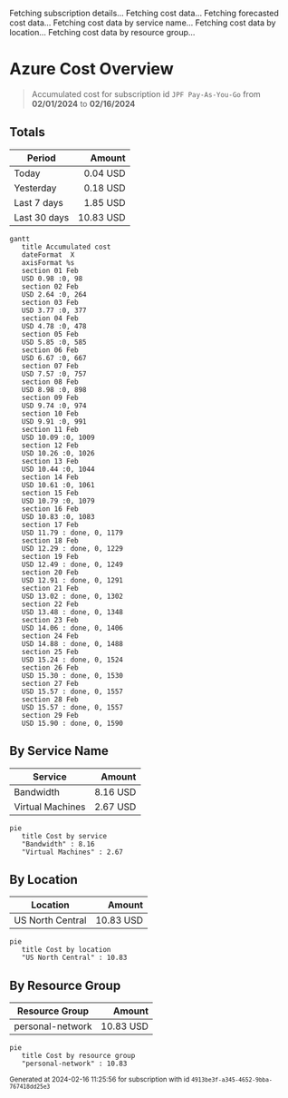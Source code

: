 Fetching subscription details...
Fetching cost data...
Fetching forecasted cost data...
Fetching cost data by service name...
Fetching cost data by location...
Fetching cost data by resource group...
# Azure Cost Overview

> Accumulated cost for subscription id `JPF Pay-As-You-Go` from **02/01/2024** to **02/16/2024**

## Totals

|Period|Amount|
|---|---:|
|Today|0.04 USD|
|Yesterday|0.18 USD|
|Last 7 days|1.85 USD|
|Last 30 days|10.83 USD|

```mermaid
gantt
   title Accumulated cost
   dateFormat  X
   axisFormat %s
   section 01 Feb
   USD 0.98 :0, 98
   section 02 Feb
   USD 2.64 :0, 264
   section 03 Feb
   USD 3.77 :0, 377
   section 04 Feb
   USD 4.78 :0, 478
   section 05 Feb
   USD 5.85 :0, 585
   section 06 Feb
   USD 6.67 :0, 667
   section 07 Feb
   USD 7.57 :0, 757
   section 08 Feb
   USD 8.98 :0, 898
   section 09 Feb
   USD 9.74 :0, 974
   section 10 Feb
   USD 9.91 :0, 991
   section 11 Feb
   USD 10.09 :0, 1009
   section 12 Feb
   USD 10.26 :0, 1026
   section 13 Feb
   USD 10.44 :0, 1044
   section 14 Feb
   USD 10.61 :0, 1061
   section 15 Feb
   USD 10.79 :0, 1079
   section 16 Feb
   USD 10.83 :0, 1083
   section 17 Feb
   USD 11.79 : done, 0, 1179
   section 18 Feb
   USD 12.29 : done, 0, 1229
   section 19 Feb
   USD 12.49 : done, 0, 1249
   section 20 Feb
   USD 12.91 : done, 0, 1291
   section 21 Feb
   USD 13.02 : done, 0, 1302
   section 22 Feb
   USD 13.48 : done, 0, 1348
   section 23 Feb
   USD 14.06 : done, 0, 1406
   section 24 Feb
   USD 14.88 : done, 0, 1488
   section 25 Feb
   USD 15.24 : done, 0, 1524
   section 26 Feb
   USD 15.30 : done, 0, 1530
   section 27 Feb
   USD 15.57 : done, 0, 1557
   section 28 Feb
   USD 15.57 : done, 0, 1557
   section 29 Feb
   USD 15.90 : done, 0, 1590
```

## By Service Name

|Service|Amount|
|---|---:|
|Bandwidth|8.16 USD|
|Virtual Machines|2.67 USD|

```mermaid
pie
   title Cost by service
   "Bandwidth" : 8.16
   "Virtual Machines" : 2.67
```

## By Location

|Location|Amount|
|---|---:|
|US North Central|10.83 USD|

```mermaid
pie
   title Cost by location
   "US North Central" : 10.83
```

## By Resource Group

|Resource Group|Amount|
|---|---:|
|personal-network|10.83 USD|

```mermaid
pie
   title Cost by resource group
   "personal-network" : 10.83
```

<sup>Generated at 2024-02-16 11:25:56 for subscription with id `4913be3f-a345-4652-9bba-767418dd25e3`</sup>
